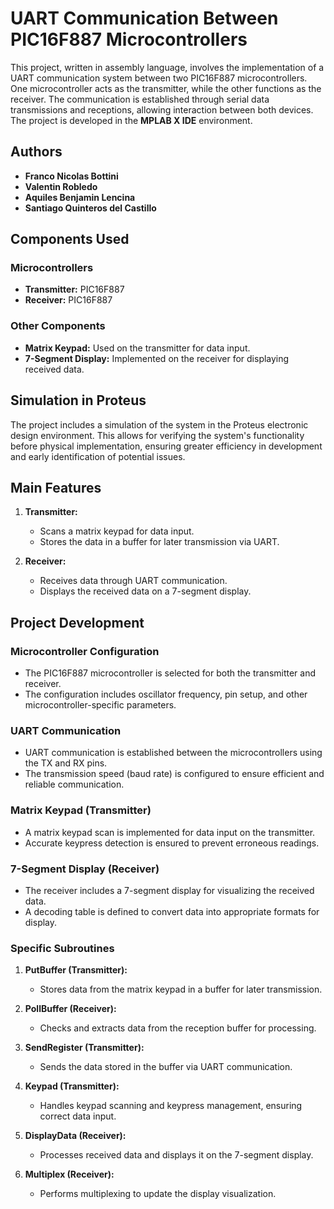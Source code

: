 # UART Communication Between PIC16F887 Microcontrollers

This project, written in assembly language, involves the implementation of a UART communication system between two PIC16F887 microcontrollers. One microcontroller acts as the transmitter, while the other functions as the receiver. The communication is established through serial data transmissions and receptions, allowing interaction between both devices. The project is developed in the **MPLAB X IDE** environment.

## Authors
- **Franco Nicolas Bottini**
- **Valentin Robledo**
- **Aquiles Benjamin Lencina**
- **Santiago Quinteros del Castillo**

## Components Used
### Microcontrollers
- **Transmitter:** PIC16F887
- **Receiver:** PIC16F887

### Other Components
- **Matrix Keypad:** Used on the transmitter for data input.
- **7-Segment Display:** Implemented on the receiver for displaying received data.

## Simulation in Proteus
The project includes a simulation of the system in the Proteus electronic design environment. This allows for verifying the system's functionality before physical implementation, ensuring greater efficiency in development and early identification of potential issues.

## Main Features
1. **Transmitter:**
   - Scans a matrix keypad for data input.
   - Stores the data in a buffer for later transmission via UART.

2. **Receiver:**
   - Receives data through UART communication.
   - Displays the received data on a 7-segment display.

## Project Development

### Microcontroller Configuration
- The PIC16F887 microcontroller is selected for both the transmitter and receiver.
- The configuration includes oscillator frequency, pin setup, and other microcontroller-specific parameters.

### UART Communication
- UART communication is established between the microcontrollers using the TX and RX pins.
- The transmission speed (baud rate) is configured to ensure efficient and reliable communication.

### Matrix Keypad (Transmitter)
- A matrix keypad scan is implemented for data input on the transmitter.
- Accurate keypress detection is ensured to prevent erroneous readings.

### 7-Segment Display (Receiver)
- The receiver includes a 7-segment display for visualizing the received data.
- A decoding table is defined to convert data into appropriate formats for display.

### Specific Subroutines
1. **PutBuffer (Transmitter):**
   - Stores data from the matrix keypad in a buffer for later transmission.

2. **PollBuffer (Receiver):**
   - Checks and extracts data from the reception buffer for processing.

3. **SendRegister (Transmitter):**
   - Sends the data stored in the buffer via UART communication.

4. **Keypad (Transmitter):**
   - Handles keypad scanning and keypress management, ensuring correct data input.

5. **DisplayData (Receiver):**
   - Processes received data and displays it on the 7-segment display.

6. **Multiplex (Receiver):**
   - Performs multiplexing to update the display visualization.

